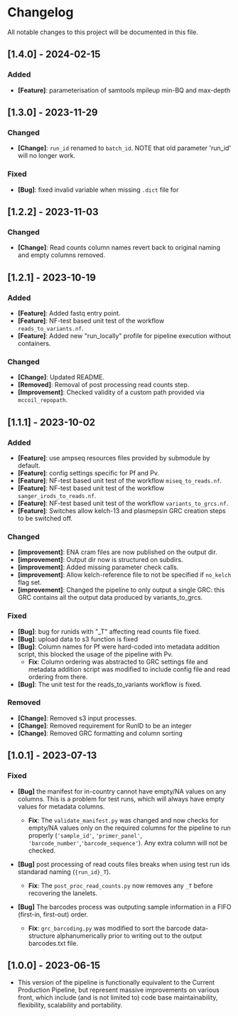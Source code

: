 # Changelog

All notable changes to this project will be documented in this file.

## [1.4.0] - 2024-02-15

### Added
- **[Feature]**: parameterisation of samtools mpileup min-BQ and max-depth

## [1.3.0] - 2023-11-29

### Changed
- **[Change]**: `run_id` renamed to `batch_id`. NOTE that old parameter 'run_id' will no longer work.


### Fixed
 - **[Bug]**: fixed invalid variable when missing `.dict` file for 

## [1.2.2] - 2023-11-03

### Changed
- **[Change]**: Read counts column names revert back to original naming and empty columns removed.

## [1.2.1] - 2023-10-19

### Added
- **[Feature]**: Added fastq entry point.
- **[Feature]**: NF-test based unit test of the workflow `reads_to_variants.nf`.
- **[Feature]**: Added new "run_locally" profile for pipeline execution without containers.

### Changed
- **[Change]**: Updated README.
- **[Removed]**: Removal of post processing read counts step.
- **[Improvement]**: Checked validity of a custom path provided via `mccoil_repopath`.

## [1.1.1] - 2023-10-02

### Added
- **[Feature]**: use ampseq resources files provided by submodule by default.
- **[Feature]**: config settings specific for Pf and Pv.
- **[Feature]**: NF-test based unit test of the workflow `miseq_to_reads.nf`.
- **[Feature]**: NF-test based unit test of the workflow `sanger_irods_to_reads.nf`.
- **[Feature]**: NF-test based unit test of the workflow `variants_to_grcs.nf`.
- **[Feature]**: Switches allow kelch-13 and plasmepsin GRC creation steps to be switched off.

### Changed
- **[improvement]**: ENA cram files are now published on the output dir.
- **[improvement]**: Output dir now is structured on subdirs.
- **[improvement]**: Added missing parameter check calls.
- **[improvement]**: Allow kelch-reference file to not be specified if `no_kelch` flag set.
- **[improvement]**: Changed the pipeline to only output a single GRC: this GRC contains all the output data produced by variants_to_grcs.

### Fixed
- **[Bug]**: bug for runids with "_T" affecting read counts file fixed.
- **[Bug]**: upload data to s3 function is fixed
- **[Bug]**: Column names for Pf were hard-coded into metadata addition script, this blocked the usage of the pipeline with Pv.
  - **Fix**: Column ordering was abstracted to GRC settings file and metadata addition script was modified to include config file and read ordering from there.
- **[Bug]**: The unit test for the reads_to_variants workflow is fixed.

### Removed
- **[Change]**: Removed s3 input processes.
- **[Change]**: Removed requirement for RunID to be an integer
- **[Change]**: Removed GRC formatting and column sorting


## [1.0.1] - 2023-07-13

### Fixed

- **[Bug]** the manifest for in-country cannot have empty/NA values on any columns. This is a problem for test runs, which will always have empty values for metadata columns.

  - **Fix**: The `validate_manifest.py` was changed and now checks for empty/NA values only on the required columns for the pipeline to run properly (`'sample_id'`, `'primer_panel'`, `'barcode_number'`,`'barcode_sequence'`). Any extra column will not be checked.

- **[Bug]** post processing of read couts files breaks when using test run ids standarad naming (`{run_id}_T`).
  - **Fix**: The `post_proc_read_counts.py` now removes any `_T` before recovering the lanelets.

- **[Bug]**  The barcodes process was outputing sample information in a FIFO (first-in, first-out) order. 
    
    - **Fix**: `grc_barcoding.py` was modified to sort the barcode data-structure alphanumerically prior to writing out to the output barcodes.txt file.

## [1.0.0] - 2023-06-15

- This version of the pipeline is functionally equivalent to the Current Production Pipeline, but represent massive improvements on various front, which include (and is not limited to) code base maintainability, flexibility, scalability and portability.
